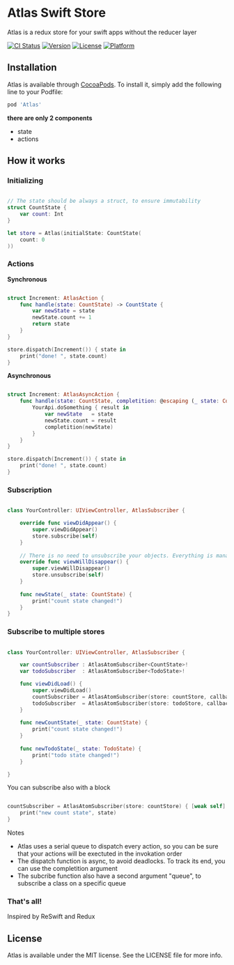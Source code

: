 # Atlas Swift Store

Atlas is a redux store for your swift apps without the reducer layer

[![CI Status](https://img.shields.io/travis/Giuseppe/Atlas.svg?style=flat)](https://travis-ci.org/Giuseppe/Atlas)
[![Version](https://img.shields.io/cocoapods/v/Atlas.svg?style=flat)](https://cocoapods.org/pods/Atlas)
[![License](https://img.shields.io/cocoapods/l/Atlas.svg?style=flat)](https://cocoapods.org/pods/Atlas)
[![Platform](https://img.shields.io/cocoapods/p/Atlas.svg?style=flat)](https://cocoapods.org/pods/Atlas)

## Installation

Atlas is available through [CocoaPods](https://cocoapods.org). To install
it, simply add the following line to your Podfile:

```ruby
pod 'Atlas'
```

**there are only 2 components**

- state
- actions

## How it works

### Initializing

```swift

// The state should be always a struct, to ensure immutability
struct CountState {
    var count: Int
}

let store = Atlas(initialState: CountState(
    count: 0
))

```

### Actions

**Synchronous**

```swift

struct Increment: AtlasAction {
    func handle(state: CountState) -> CountState {
        var newState = state
        newState.count += 1
        return state
    }
}

store.dispatch(Increment()) { state in
    print("done! ", state.count)
}

```

**Asynchronous**

```swift

struct Increment: AtlasAsyncAction {
    func handle(state: CountState, completition: @escaping (_ state: CountState) -> Void) {
        YourApi.doSomething { result in
            var newState   = state
            newState.count = result
            completition(newState)
        }
    }
}

store.dispatch(Increment()) { state in
    print("done! ", state.count)
}

```

### Subscription

```swift

class YourController: UIViewController, AtlasSubscriber {

    override func viewDidAppear() {
        super.viewDidAppear()
        store.subscribe(self)
    }
    
    // There is no need to unsubscribe your objects. Everything is managed with weak vars
    override func viewWillDisappear() {
        super.viewWillDisappear()
        store.unsubscribe(self)
    }
    
    func newState(_ state: CountState) {
        print("count state changed!")
    }
}

```

### Subscribe to multiple stores

```swift

class YourController: UIViewController, AtlasSubscriber {

    var countSubscriber : AtlasAtomSubscriber<CountState>!
    var todoSubscriber  : AtlasAtomSubscriber<TodoState>!

    func viewDidLoad() {
        super.viewDidLoad()
        countSubscriber = AtlasAtomSubscriber(store: countStore, callback: self.newCountState)
        todoSubscriber  = AtlasAtomSubscriber(store: todoStore, callback: self.newTodoState)
    }
    
    func newCountState(_ state: CountState) {
        print("count state changed!")
    }
    
    func newTodoState(_ state: TodoState) {
        print("todo state changed!")
    }

}

```

You can subscribe also with a block

```swift

countSubscriber = AtlasAtomSubscriber(store: countStore) { [weak self] state in
    print("new count state", state)
}

```

Notes
- Atlas uses a serial queue to dispatch every action, so you can be sure that your actions will be exectuted in the invokation order
- The dispatch function is async, to avoid deadlocks. To track its end, you can use the completition argument
- The subcribe function also have a second argument "queue", to subscribe a class on a specific queue

### That's all!

Inspired by ReSwift and Redux

## License

Atlas is available under the MIT license. See the LICENSE file for more info.
